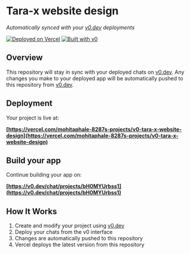 # Tara-x website design

*Automatically synced with your [v0.dev](https://v0.dev) deployments*

[![Deployed on Vercel](https://img.shields.io/badge/Deployed%20on-Vercel-black?style=for-the-badge&logo=vercel)](https://vercel.com/mohitaphale-8287s-projects/v0-tara-x-website-design)
[![Built with v0](https://img.shields.io/badge/Built%20with-v0.dev-black?style=for-the-badge)](https://v0.dev/chat/projects/bH0MYUrbss1)

## Overview

This repository will stay in sync with your deployed chats on [v0.dev](https://v0.dev).
Any changes you make to your deployed app will be automatically pushed to this repository from [v0.dev](https://v0.dev).

## Deployment

Your project is live at:

**[https://vercel.com/mohitaphale-8287s-projects/v0-tara-x-website-design](https://vercel.com/mohitaphale-8287s-projects/v0-tara-x-website-design)**

## Build your app

Continue building your app on:

**[https://v0.dev/chat/projects/bH0MYUrbss1](https://v0.dev/chat/projects/bH0MYUrbss1)**

## How It Works

1. Create and modify your project using [v0.dev](https://v0.dev)
2. Deploy your chats from the v0 interface
3. Changes are automatically pushed to this repository
4. Vercel deploys the latest version from this repository